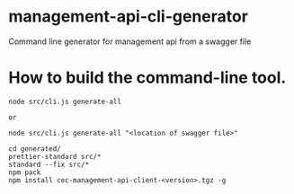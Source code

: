 # management-api-cli-generator
Command line generator for management api from a swagger file

# How to build the command-line tool.

```
node src/cli.js generate-all

or

node src/cli.js generate-all "<location of swagger file>"

cd generated/
prettier-standard src/*
standard --fix src/*
npm pack
npm install cec-management-api-client-<version>.tgz -g
```
